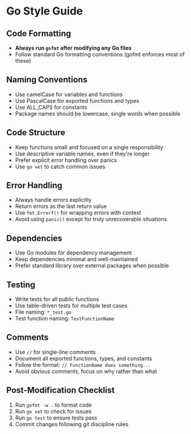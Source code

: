# Go Style Guide

## Code Formatting
- **Always run `gofmt` after modifying any Go files**
- Follow standard Go formatting conventions (gofmt enforces most of these)

## Naming Conventions
- Use camelCase for variables and functions
- Use PascalCase for exported functions and types
- Use ALL_CAPS for constants
- Package names should be lowercase, single words when possible

## Code Structure
- Keep functions small and focused on a single responsibility
- Use descriptive variable names, even if they're longer
- Prefer explicit error handling over panics
- Use `go vet` to catch common issues

## Error Handling
- Always handle errors explicitly
- Return errors as the last return value
- Use `fmt.Errorf()` for wrapping errors with context
- Avoid using `panic()` except for truly unrecoverable situations

## Dependencies
- Use Go modules for dependency management
- Keep dependencies minimal and well-maintained
- Prefer standard library over external packages when possible

## Testing
- Write tests for all public functions
- Use table-driven tests for multiple test cases
- File naming: `*_test.go`
- Test function naming: `TestFunctionName`

## Comments
- Use `//` for single-line comments
- Document all exported functions, types, and constants
- Follow the format: `// FunctionName does something...`
- Avoid obvious comments, focus on why rather than what

## Post-Modification Checklist
1. Run `gofmt -w .` to format code
2. Run `go vet` to check for issues
3. Run `go test` to ensure tests pass
4. Commit changes following git discipline rules

